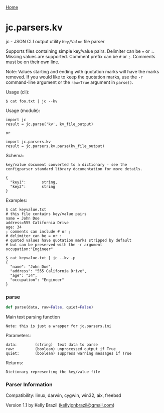 [Home](https://kellyjonbrazil.github.io/jc/)
<a id="jc.parsers.kv"></a>

# jc.parsers.kv

jc - JSON CLI output utility `Key/Value` file parser

Supports files containing simple key/value pairs. Delimiter can be `=` or
`:`. Missing values are supported. Comment prefix can be `#` or `;`.
Comments must be on their own line.

Note: Values starting and ending with quotation marks will have the marks
removed. If you would like to keep the quotation marks, use the `-r`
command-line argument or the `raw=True` argument in `parse()`.

Usage (cli):

    $ cat foo.txt | jc --kv

Usage (module):

    import jc
    result = jc.parse('kv', kv_file_output)

    or

    import jc.parsers.kv
    result = jc.parsers.kv.parse(kv_file_output)

Schema:

    key/value document converted to a dictionary - see the
    configparser standard library documentation for more details.

    {
      "key1":       string,
      "key2":       string
    }

Examples:

    $ cat keyvalue.txt
    # this file contains key/value pairs
    name = John Doe
    address=555 California Drive
    age: 34
    ; comments can include # or ;
    # delimiter can be = or :
    # quoted values have quotation marks stripped by default
    # but can be preserved with the -r argument
    occupation:"Engineer"

    $ cat keyvalue.txt | jc --kv -p
    {
      "name": "John Doe",
      "address": "555 California Drive",
      "age": "34",
      "occupation": "Engineer"
    }

<a id="jc.parsers.kv.parse"></a>

### parse

```python
def parse(data, raw=False, quiet=False)
```

Main text parsing function

    Note: this is just a wrapper for jc.parsers.ini

Parameters:

    data:        (string)  text data to parse
    raw:         (boolean) unprocessed output if True
    quiet:       (boolean) suppress warning messages if True

Returns:

    Dictionary representing the key/value file

### Parser Information
Compatibility:  linux, darwin, cygwin, win32, aix, freebsd

Version 1.1 by Kelly Brazil (kellyjonbrazil@gmail.com)
